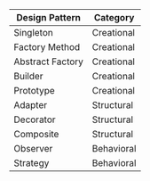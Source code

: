 | Design Pattern            | Category      |
|---------------------------|---------------|
| Singleton                 | Creational    |
| Factory Method            | Creational    |
| Abstract Factory          | Creational    |
| Builder                   | Creational    |
| Prototype                 | Creational    |
| Adapter                   | Structural    |
| Decorator                 | Structural    |
| Composite                 | Structural    |
| Observer                  | Behavioral    |
| Strategy                  | Behavioral    |
